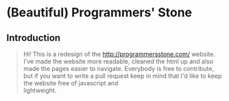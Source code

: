 # (Beautiful) Programmers' Stone

## Introduction

> Hi! This is a redesign of the http://programmersstone.com/ website. I've made the website more readable, cleaned the html up and also made the pages easier to navigate. 
> Everybody is free to contribute,
>  but if you want to write a pull request keep in mind that I'd like to keep the website free of javascript and   
> lightweight.
